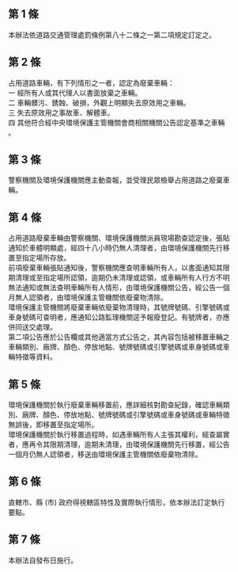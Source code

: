 第 1 條
-------
本辦法依道路交通管理處罰條例第八十二條之一第二項規定訂定之。

第 2 條
-------
占用道路車輛，有下列情形之一者，認定為廢棄車輛：  
一  經所有人或其代理人以書面放棄之車輛。  
二  車輛髒污、銹蝕、破損，外觀上明顯失去原效用之車輛。  
三  失去原效用之事故車、解體車。  
四  其他符合經中央環境保護主管機關會商相關機關公告認定基準之車輛  
    。

第 3 條
-------
警察機關及環境保護機關應主動查報，並受理民眾檢舉占用道路之廢棄車  
輛。

第 4 條
-------
占用道路廢棄車輛由警察機關、環境保護機關派員現場勘查認定後，張貼  
通知於車體明顯處，經四十八小時仍無人清理者，由環境保護機關先行移  
置至指定場所存放。  
前項廢棄車輛張貼通知後，警察機關應查明車輛所有人，以書面通知其限  
期清理或至指定場所認領，逾期仍未清理或認領，或車輛所有人行方不明  
無法通知或無法查明車輛所有人情形，由環境保護機關公告，經公告一個  
月無人認領者，由環境保護主管機關依廢棄物清除。  
環境保護主管機關將廢棄車輛依廢棄物清理時，其號牌號碼、引擎號碼或  
車身號碼可查明者，應通知公路監理機關逕予報廢登記。有號牌者，亦應  
併同送交處理。  
第二項公告應於公告欄或其他適當方式公告之，其內容包括被移置車輛之  
車輛類別、廠牌、顏色、停放地點、號牌號碼或引擎號碼或車身號碼或車  
輛特徵等資料。

第 5 條
-------
環境保護機關於執行廢棄車輛移置前，應詳細核對勘查紀錄，確認車輛類  
別、廠牌、顏色、停放地點、號牌號碼或引擎號碼或車身號碼或車輛特徵  
無誤後，即移置至指定場所。  
環境保護機關於執行移置過程時，如遇車輛所有人主張其權利，經查屬實  
者，應再令其限期清理，逾期未清理，由環境保護機關先行移置，經公告  
一個月仍無人認領者，移送由環境保護主管機關依廢棄物清除。

第 6 條
-------
直轄市、縣 (市) 政府得視轄區特性及實際執行情形，依本辦法訂定執行  
要點。

第 7 條
-------
本辦法自發布日施行。

